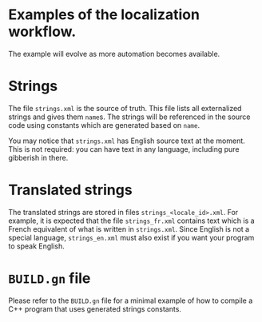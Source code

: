 # Examples of the localization workflow.

The example will evolve as more automation becomes available.

# Strings

The file `strings.xml` is the source of truth.  This file lists all externalized
strings and gives them `name`s.  The strings will be referenced in the source code
using constants which are generated based on `name`.

You may notice that `strings.xml` has English source text at the moment.  This
is not required: you can have text in any language, including pure gibberish in
there.

# Translated strings

The translated strings are stored in files `strings_<locale_id>.xml`.  For
example, it is expected that the file `strings_fr.xml` contains text which
is a French equivalent of what is written in `strings.xml`.  Since English is
not a special language, `strings_en.xml` must also exist if you want your
program to speak English.

# `BUILD.gn` file

Please refer to the `BUILD.gn` file for a minimal example of how to compile a
C++ program that uses generated strings constants.
